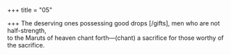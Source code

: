 +++
title = "05"

+++
The deserving ones possessing good drops [/gifts], men who are not  half-strength,  
to the Maruts of heaven chant forth—(chant) a sacrifice for those worthy  of the sacrifice.  